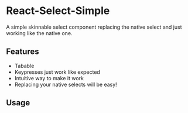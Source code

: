 React-Select-Simple
============

A simple skinnable select component replacing the native select and just working like the native one.

## Features

* Tabable
* Keypresses just work like expected
* Intuitive way to make it work
* Replacing your native selects will be easy!

## Usage